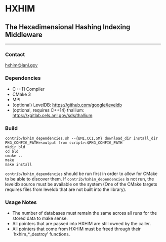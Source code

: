 # HXHIM
## The Hexadimensional Hashing Indexing Middleware
----

### Contact
hxhim@lanl.gov

### Dependencies
* C++11 Compiler
* CMake 3
* MPI
* (optional) LevelDB: https://github.com/google/leveldb
* (optional, requires C++14) thallium: https://xgitlab.cels.anl.gov/sds/thallium

### Build
```
contrib/hxhim_dependencies.sh --{BMI,CCI,SM} download_dir install_dir
PKG_CONFIG_PATH=<output from script>:$PKG_CONFIG_PATH
mkdir bld
cd bld
cmake ..
make
make install
```

`contrib/hxhim_dependencies` should be run first in order to allow for
CMake to be able to discover them.  If `contrib/hxhim_dependencies` is
not run, the leveldb source must be available on the system (One of
the CMake targets requires files from leveldb that are not built into
the library).

### Usage Notes
* The number of databases must remain the same across all runs for the stored data to make sense.
* All pointers that are passed into HXHIM are still owned by the caller.
* All pointers that come from HXHIM must be freed through their 'hxhim_*_destroy' functions.
